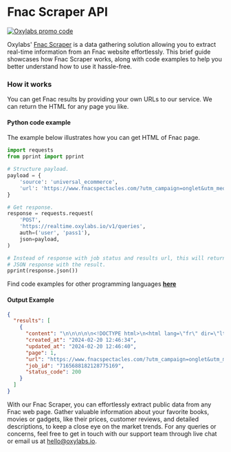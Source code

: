 # Fnac Scraper API

[![Oxylabs promo code](https://user-images.githubusercontent.com/129506779/250792357-8289e25e-9c36-4dc0-a5e2-2706db797bb5.png)](https://oxylabs.go2cloud.org/aff_c?offer_id=7&aff_id=877&url_id=112)

Oxylabs' [Fnac Scraper](https://oxylabs.io/products/scraper-api/ecommerce/fnac?utm_source=github&utm_medium=repositories&utm_campaign=product) is a data gathering solution allowing you to extract real-time information from an Fnac website effortlessly. This brief guide showcases how Fnac Scraper works, along with code examples to help you better understand how to use it hassle-free.

### How it works

You can get Fnac results by providing your own URLs to our service. We can return the HTML for any page you like.

#### Python code example

The example below illustrates how you can get HTML of Fnac page.

```python
import requests
from pprint import pprint

# Structure payload.
payload = {
    'source': 'universal_ecommerce',
    'url': 'https://www.fnacspectacles.com/?utm_campaign=onglet&utm_medium=text&utm_source=fnac.com&utm_term=billetterie'
}

# Get response.
response = requests.request(
    'POST',
    'https://realtime.oxylabs.io/v1/queries',
    auth=('user', 'pass1'),
    json=payload,
)

# Instead of response with job status and results url, this will return the
# JSON response with the result.
pprint(response.json())
```
Find code examples for other programming languages [**here**](https://github.com/oxylabs/fnac-scraper/tree/main/code%20examples)

#### Output Example
```json
{
  "results": [
    {
      "content": "\n\n\n\n\n<!DOCTYPE html>\n<html lang=\"fr\" dir=\"ltr\">\n<head>\n<meta charset=\"utf-8\">\n<meta name=\"viewport\"  ... </html>",
      "created_at": "2024-02-20 12:46:34",
      "updated_at": "2024-02-20 12:46:40",
      "page": 1,
      "url": "https://www.fnacspectacles.com/?utm_campaign=onglet&utm_medium=text&utm_source=fnac.com&utm_term=billetterie",
      "job_id": "7165688182128775169",
      "status_code": 200
    }
  ]
}
```
With our Fnac Scraper, you can effortlessly extract public data from any Fnac web page. Gather valuable information about your favorite books, movies or gadgets, like their prices, customer reviews, and detailed descriptions, to keep a close eye on the market trends. For any queries or concerns, feel free to get in touch with our support team through live chat or email us at hello@oxylabs.io.